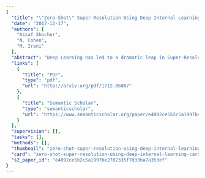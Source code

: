 ```yaml
---
{
  "title": "\"Zero-Shot\" Super-Resolution Using Deep Internal Learning",
  "date": "2017-12-17",
  "authors": [
    "Assaf Shocher",
    "N. Cohen",
    "M. Irani"
  ],
  "abstract": "Deep Learning has led to a dramatic leap in Super-Resolution (SR) performance in the past few years. However, being supervised, these SR methods are restricted to specific training data, where the acquisition of the low-resolution (LR) images from their high-resolution (HR) counterparts is predetermined (e.g., bicubic downscaling), without any distracting artifacts (e.g., sensor noise, image compression, non-ideal PSF, etc). Real LR images, however, rarely obey these restrictions, resulting in poor SR results by SotA (State of the Art) methods. In this paper we introduce \"Zero-Shot\" SR, which exploits the power of Deep Learning, but does not rely on prior training. We exploit the internal recurrence of information inside a single image, and train a small image-specific CNN at test time, on examples extracted solely from the input image itself. As such, it can adapt itself to different settings per image. This allows to perform SR of real old photos, noisy images, biological data, and other images where the acquisition process is unknown or non-ideal. On such images, our method outperforms SotA CNN-based SR methods, as well as previous unsupervised SR methods. To the best of our knowledge, this is the first unsupervised CNN-based SR method.",
  "links": [
    {
      "title": "PDF",
      "type": "pdf",
      "url": "http://arxiv.org/pdf/1712.06087"
    },
    {
      "title": "Semantic Scholar",
      "type": "semanticscholar",
      "url": "https://www.semanticscholar.org/paper/e4092ce5b2c5a1997be2702335f7d33ba7a353ef"
    }
  ],
  "supervision": [],
  "tasks": [],
  "methods": [],
  "thumbnail": "zero-shot-super-resolution-using-deep-internal-learning-thumb.jpg",
  "card": "zero-shot-super-resolution-using-deep-internal-learning-card.jpg",
  "s2_paper_id": "e4092ce5b2c5a1997be2702335f7d33ba7a353ef"
}
---
```


